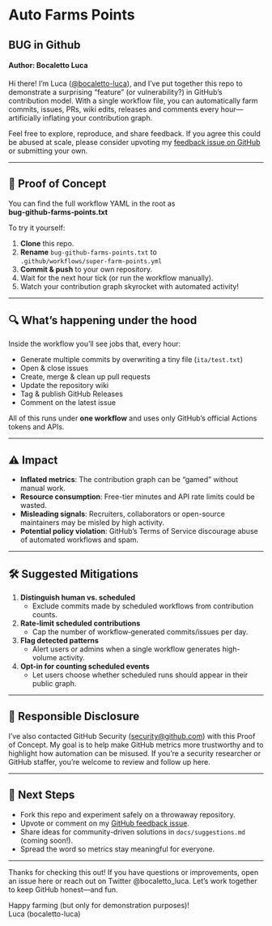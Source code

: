 # Auto Farms Points
## BUG in Github
#### Author: Bocaletto Luca

Hi there! I’m Luca ([@bocaletto-luca](https://github.com/bocaletto-luca)), and I’ve put together this repo to demonstrate a surprising “feature” (or vulnerability?) in GitHub’s contribution model. With a single workflow file, you can automatically farm commits, issues, PRs, wiki edits, releases and comments every hour—artificially inflating your contribution graph.

Feel free to explore, reproduce, and share feedback. If you agree this could be abused at scale, please consider upvoting my [feedback issue on GitHub](https://github.com/github/feedback) or submitting your own.

---

## 📄 Proof of Concept

You can find the full workflow YAML in the root as  
**bug-github-farms-points.txt**  

To try it yourself:

1. **Clone** this repo.  
2. **Rename** `bug-github-farms-points.txt` to  
   `.github/workflows/super-farm-points.yml`  
3. **Commit & push** to your own repository.  
4. Wait for the next hour tick (or run the workflow manually).  
5. Watch your contribution graph skyrocket with automated activity!

---

## 🔍 What’s happening under the hood

Inside the workflow you’ll see jobs that, every hour:

- Generate multiple commits by overwriting a tiny file (`ita/test.txt`)  
- Open & close issues  
- Create, merge & clean up pull requests  
- Update the repository wiki  
- Tag & publish GitHub Releases  
- Comment on the latest issue  

All of this runs under **one workflow** and uses only GitHub’s official Actions tokens and APIs.

---

## ⚠️ Impact

- **Inflated metrics**: The contribution graph can be “gamed” without manual work.  
- **Resource consumption**: Free-tier minutes and API rate limits could be wasted.  
- **Misleading signals**: Recruiters, collaborators or open-source maintainers may be misled by high activity.  
- **Potential policy violation**: GitHub’s Terms of Service discourage abuse of automated workflows and spam.

---

## 🛠 Suggested Mitigations

1. **Distinguish human vs. scheduled**  
   - Exclude commits made by scheduled workflows from contribution counts.  
2. **Rate-limit scheduled contributions**  
   - Cap the number of workflow‐generated commits/issues per day.  
3. **Flag detected patterns**  
   - Alert users or admins when a single workflow generates high-volume activity.  
4. **Opt-in for counting scheduled events**  
   - Let users choose whether scheduled runs should appear in their public graph.

---

## 🤝 Responsible Disclosure

I’ve also contacted GitHub Security (security@github.com) with this Proof of Concept. My goal is to help make GitHub metrics more trustworthy and to highlight how automation can be misused. If you’re a security researcher or GitHub staffer, you’re welcome to review and follow up here.

---

## 🚀 Next Steps

- Fork this repo and experiment safely on a throwaway repository.  
- Upvote or comment on my [GitHub feedback issue](https://github.com/github/feedback).  
- Share ideas for community-driven solutions in `docs/suggestions.md` (coming soon!).  
- Spread the word so metrics stay meaningful for everyone.

---

Thanks for checking this out! If you have questions or improvements, open an issue here or reach out on Twitter @bocaletto_luca. Let’s work together to keep GitHub honest—and fun.

Happy farming (but only for demonstration purposes)!  
Luca (bocaletto-luca)  
